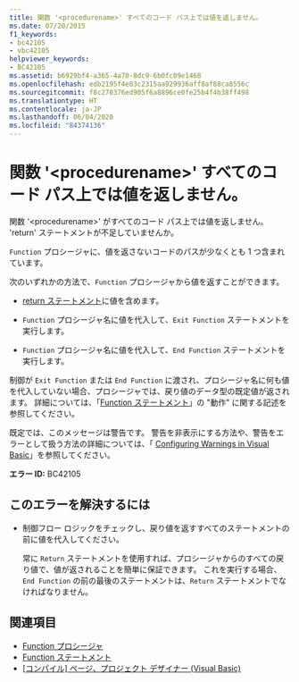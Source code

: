 ```yaml
---
title: 関数 '<procedurename>' すべてのコード パス上では値を返しません。
ms.date: 07/20/2015
f1_keywords:
- bc42105
- vbc42105
helpviewer_keywords:
- BC42105
ms.assetid: b6929bf4-a365-4a70-8dc9-6b0fc09e1468
ms.openlocfilehash: edb2195f4e83c2315aa929936aff8af88ca8556c
ms.sourcegitcommit: f8c270376ed905f6a8896ce0fe25b4f4b38ff498
ms.translationtype: HT
ms.contentlocale: ja-JP
ms.lasthandoff: 06/04/2020
ms.locfileid: "84374136"
---
```

# <a name="function-procedurename-doesnt-return-a-value-on-all-code-paths"></a>関数 '\<procedurename>' すべてのコード パス上では値を返しません。
関数 '\<procedurename>' がすべてのコード パス上では値を返しません。 'return' ステートメントが不足していませんか。  
  
 `Function` プロシージャに、値を返さないコードのパスが少なくとも 1 つ含まれています。  
  
 次のいずれかの方法で、`Function` プロシージャから値を返すことができます。  
  
- [return ステートメント](../statements/return-statement.md)に値を含めます。  
  
- `Function` プロシージャ名に値を代入して、`Exit Function` ステートメントを実行します。  
  
- `Function` プロシージャ名に値を代入して、`End Function` ステートメントを実行します。  
  
 制御が `Exit Function` または `End Function` に渡され、プロシージャ名に何も値を代入していない場合、プロシージャでは、戻り値のデータ型の既定値が返されます。 詳細については、「[Function ステートメント](../statements/function-statement.md)」の "動作" に関する記述を参照してください。  
  
 既定では、このメッセージは警告です。 警告を非表示にする方法や、警告をエラーとして扱う方法の詳細については、「 [Configuring Warnings in Visual Basic](/visualstudio/ide/configuring-warnings-in-visual-basic)」を参照してください。  
  
 **エラー ID:** BC42105  
  
## <a name="to-correct-this-error"></a>このエラーを解決するには  
  
- 制御フロー ロジックをチェックし、戻り値を返すすべてのステートメントの前に値を代入してください。  
  
     常に `Return` ステートメントを使用すれば、プロシージャからのすべての戻り値で、値が返されることを簡単に保証できます。 これを実行する場合、`End Function` の前の最後のステートメントは、`Return` ステートメントでなければなりません。  
  
## <a name="see-also"></a>関連項目

- [Function プロシージャ](../../programming-guide/language-features/procedures/function-procedures.md)
- [Function ステートメント](../statements/function-statement.md)
- [[コンパイル] ページ、プロジェクト デザイナー (Visual Basic)](/visualstudio/ide/reference/compile-page-project-designer-visual-basic)
